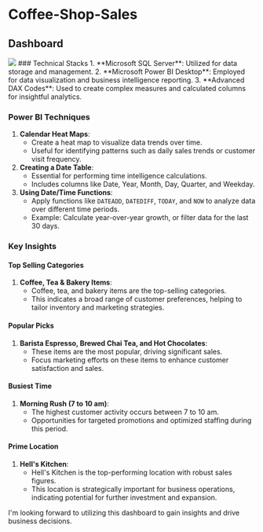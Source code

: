 # Coffee-Shop-Sales 

## Dashboard
<img src ="https://github.com/Jahnavi-Thiruvidhi/Coffee-Shop-Sales-using-PowerBI/blob/main/Dashboard.png?raw=true">
### Technical Stacks
1. **Microsoft SQL Server**: Utilized for data storage and management.
2. **Microsoft Power BI Desktop**: Employed for data visualization and business intelligence reporting.
3. **Advanced DAX Codes**: Used to create complex measures and calculated columns for insightful analytics.

### Power BI Techniques
1. **Calendar Heat Maps**:
   - Create a heat map to visualize data trends over time.
   - Useful for identifying patterns such as daily sales trends or customer visit frequency.
2. **Creating a Date Table**:
   - Essential for performing time intelligence calculations.
   - Includes columns like Date, Year, Month, Day, Quarter, and Weekday.
3. **Using Date/Time Functions**:
   - Apply functions like `DATEADD`, `DATEDIFF`, `TODAY`, and `NOW` to analyze data over different time periods.
   - Example: Calculate year-over-year growth, or filter data for the last 30 days.

### Key Insights

#### Top Selling Categories
1. **Coffee, Tea & Bakery Items**:
   - Coffee, tea, and bakery items are the top-selling categories.
   - This indicates a broad range of customer preferences, helping to tailor inventory and marketing strategies.

#### Popular Picks
1. **Barista Espresso, Brewed Chai Tea, and Hot Chocolates**:
   - These items are the most popular, driving significant sales.
   - Focus marketing efforts on these items to enhance customer satisfaction and sales.

#### Busiest Time
1. **Morning Rush (7 to 10 am)**:
   - The highest customer activity occurs between 7 to 10 am.
   - Opportunities for targeted promotions and optimized staffing during this period.

#### Prime Location
1. **Hell's Kitchen**:
   - Hell's Kitchen is the top-performing location with robust sales figures.
   - This location is strategically important for business operations, indicating potential for further investment and expansion.

I'm looking forward to utilizing this dashboard to gain insights and drive business decisions.
